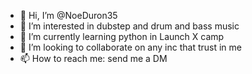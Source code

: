 - 👋 Hi, I’m @NoeDuron35
- 👀 I’m interested in dubstep and drum and bass music
- 🌱 I’m currently learning python in Launch X camp
- 💞️ I’m looking to collaborate on any inc that trust in me
- 📫 How to reach me: send me a DM
